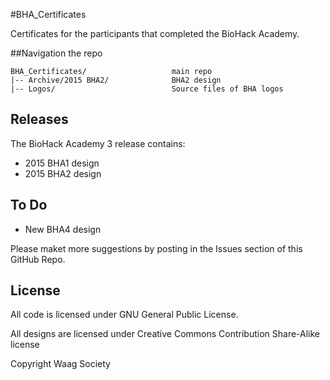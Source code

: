 #BHA_Certificates

Certificates for the participants that completed the BioHack Academy.

##Navigation the repo

 	BHA_Certificates/					main repo
 	|-- Archive/2015 BHA2/				BHA2 design
 	|-- Logos/							Source files of BHA logos

## Releases

The BioHack Academy 3 release contains:

* 2015 BHA1 design
* 2015 BHA2 design

## To Do

* New BHA4 design

Please maket more suggestions by posting in the Issues section of this GitHub Repo.

## License

All code is licensed under GNU General Public License.

All designs are licensed under Creative Commons Contribution Share-Alike license

Copyright Waag Society